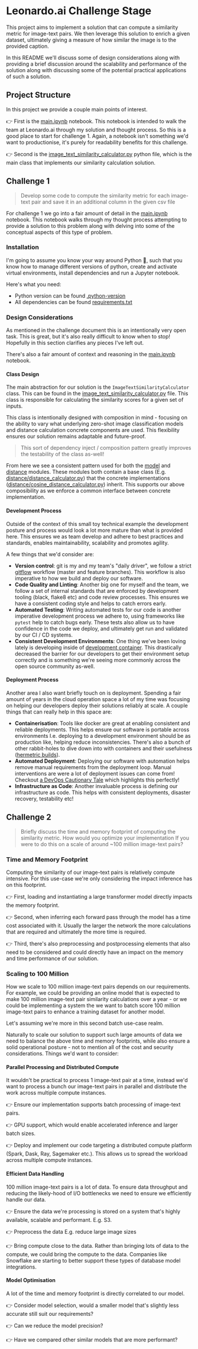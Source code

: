 # Leonardo.ai Challenge Stage

This project aims to implement a solution that can compute a similarity metric for image-text pairs. We then leverage this solution to enrich a given dataset, ultimately giving a measure of how similar the image is to the provided caption.

In this README we'll discuss some of design considerations along with providing a brief discussion around the scalability and performance of the solution along with discussing some of the potential practical applications of such a solution.

## Project Structure

In this project we provide a couple main points of interest.

👉 First is the [main.ipynb](main.ipynb) notebook. This notebook is intended to walk the team at Leonardo.ai through my solution and thought process. So this is a good place to start for challenge 1. Again, a notebook isn't something we'd want to productionise, it's purely for readability benefits for this challenge.

👉 Second is the [image_text_similarity_calculator.py](src/image_text_similarity_calculator.py) python file, which is the main class that implements our similarity calculation solution.

## Challenge 1

> Develop some code to compute the similarity metric for each image-text pair and save it in an additional column in the given csv file

For challenge 1 we go into a fair amount of detail in the [main.ipynb](main.ipynb) notebook. This notebook walks through my thought process attempting to provide a solution to this problem along with delving into some of the conceptual aspects of this type of problem. 

### Installation

I'm going to assume you know your way around Python 🐍, such that you know how to manage different versions of python, create and activate virtual environments, install dependencies and run a Jupyter notebook.

Here's what you need:

- Python version can be found [.python-version](.python-version)
- All dependencies can be found [requirements.txt](requirements.txt)

### Design Considerations

As mentioned in the challenge document this is an intentionally very open task. This is great, but it's also really difficult to know when to stop! Hopefully in this section clarifies any pieces I've left out.

There's also a fair amount of context and reasoning in the [main.ipynb](main.ipynb) notebook.

#### Class Design

The main abstraction for our solution is the `ImageTextSimilarityCalculator` class. This can be found in the [image_text_similarity_calculator.py](src/image_text_similarity_calculator.py) file. This class is responsible for calculating the similarity scores for a given set of inputs.

This class is intentionally designed with composition in mind - focusing on the ability to vary what underlying zero-shot image classification models and distance calculation concrete components are used. This flexibility ensures our solution remains adaptable and future-proof.

> This sort of dependency inject / composition pattern greatly improves the testability of the class as-well!

From here we see a consistent pattern used for both the [model](src/model) and [distance](src/distance) modules. These modules both contain a base class (E.g. [distance/distance_calculator.py](src/distance/distance_calculator.py)) that the concrete implementations ([distance/cosine_distance_calculator.py](src/distance/cosine_distance_calculator.py)) inherit. This supports our above composibility as we enforce a common interface between concrete implementation.

#### Development Process

Outside of the context of this small toy technical example the development posture and process would look a lot more mature than what is provided here. This ensures we as team develop and adhere to best practices and standards, enables maintainability, scalability and promotes agility.

A few things that we'd consider are:

- **Version control**: git is my and my team's "daily driver", we follow a strict [gitflow](https://www.atlassian.com/git/tutorials/comparing-workflows/gitflow-workflow) workflow (master and feature branches). This workflow is also imperative to how we build and deploy our software.
- **Code Quality and Linting**: Another big one for myself and the team, we follow a set of internal standards that are enforced by development tooling (black, flake8 etc) and code review processes. This ensures we have a consistent coding style and helps to catch errors early.
- **Automated Testing**: Writing automated tests for our code is another imperative development process we adhere to, using frameworks like `pytest` help to catch bugs early. These tests also allow us to have confidence in the code we deploy, and ultimately get run and validated by our CI / CD systems.
- **Consistent Development Environments**: One thing we've been loving lately is developing inside of [development container](https://code.visualstudio.com/docs/devcontainers/containers). This drastically decreased the barrier for our developers to get their environment setup correctly and is something we're seeing more commonly across the open source community as-well.

#### Deployment Process

Another area I also want briefly touch on is deployment. Spending a fair amount of years in the cloud operation space a lot of my time was focusing on helping our developers deploy their solutions reliably at scale. A couple things that can really help in this space are:

- **Containerisation**: Tools like docker are great at enabling consistent and reliable deployments. This helps ensure our software is portable across environments I.e. deploying to a development environment should be as production like, helping reduce inconsistencies. There's also a bunch of other rabbit-holes to dive down into with containers and their usefulness ([hermetric builds](https://bazel.build/basics/hermeticity)).
- **Automated Deployment**: Deploying our software with automation helps remove manual requirements from the deployment loop. Manual interventions are were a lot of deployment issues can come from! Checkout [a DevOps Cautionary Tale](https://dougseven.com/2014/04/17/knightmare-a-devops-cautionary-tale/) which highlights this perfectly!
- **Infrastructure as Code**: Another invaluable process is defining our infrastructure as code. This helps with consistent deployments, disaster recovery, testability etc!

## Challenge 2

> Briefly discuss the time and memory footprint of computing the similarity metric. How would you optimize your implementation If you were to do this on a scale of around ~100 million image-text pairs?

### Time and Memory Footprint

Computing the similarity of our image-text pairs is relatively compute intensive. For this use-case we're only considering the impact inference has on this footprint.

👉 First, loading and instantiating a large transformer model directly impacts the memory footprint.

👉 Second, when inferring each forward pass through the model has a time cost associated with it. Usually the larger the network the more calculations that are required and ultimately the more time is required.

👉 Third, there's also preprocessing and postprocessing elements that also need to be considered and could directly have an impact on the memory and time performance of our solution.

### Scaling to 100 Million

How we scale to 100 million image-text pairs depends on our requirements. For example, we could be providing an online model that is expected to make 100 million image-text pair similarity calculations over a year - or we could be implementing a system the we want to batch score 100 million image-text pairs to enhance a training dataset for another model.

Let's assuming we're more in this second batch use-case realm.

Naturally to scale our solution to support such large amounts of data we need to balance the above time and memory footprints, while also ensure a solid operational posture - not to mention all of the cost and security considerations. Things we'd want to consider:

#### Parallel Processing and Distributed Compute

It wouldn't be practical to process 1 image-text pair at a time, instead we'd want to process a bunch our image-text pairs in parallel and distribute the work across multiple compute instances.

👉 Ensure our implementation supports batch processing of image-text pairs.

👉 GPU support, which would enable accelerated inference and larger batch sizes.

👉 Deploy and implement our code targeting a distributed compute platform (Spark, Dask, Ray, Sagemaker etc.). This allows us to spread the workload across multiple compute instances.

#### Efficient Data Handling

100 million image-text pairs is a lot of data. To ensure data throughput and reducing the likely-hood of I/O bottlenecks we need to ensure we efficiently handle our data.

👉 Ensure the data we're processing is stored on a system that's highly available, scalable and performant. E.g. S3.

👉 Preprocess the data E.g. reduce large image sizes

👉 Bring compute close to the data. Rather than bringing lots of data to the compute, we could bring the compute to the data. Companies like Snowflake are starting to better support these types of database model integrations.


#### Model Optimisation

A lot of the time and memory footprint is directly correlated to our model.

👉 Consider model selection, would a smaller model that's slightly less accurate still suit our requirements?

👉 Can we reduce the model precision?

👉 Have we compared other similar models that are more performant?

